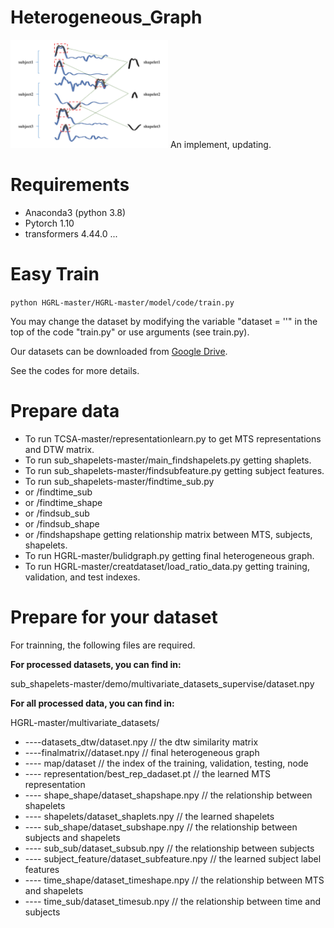 # Heterogeneous_Graph
<img src="overview.png" alt="Overview" width="50%">
An implement, updating.

# Requirements

- Anaconda3 (python 3.8)
- Pytorch 1.10
- transformers 4.44.0
  ...

# Easy Train

`python HGRL-master/HGRL-master/model/code/train.py`

You may change the dataset by modifying the variable "dataset = ''" in the top of the code "train.py" or use arguments (see train.py).

Our datasets can be downloaded from [Google Drive](https://drive.google.com/drive/folders/1-ivwhuy3YSDK_9wUI5ArcvHQubvNH6SZ?usp=drive_link).

See the codes for more details.
  
# Prepare data

* To run TCSA-master/representationlearn.py to get MTS representations and DTW matrix.
* To run sub_shapelets-master/main_findshapelets.py getting shaplets.
* To run sub_shapelets-master/findsubfeature.py getting subject features.
* To run sub_shapelets-master/findtime_sub.py
* or /findtime_sub
* or /findtime_shape
* or /findsub_sub
* or /findsub_shape
* or /findshapshape getting relationship matrix between MTS, subjects, shapelets.
* To run HGRL-master/bulidgraph.py getting final heterogeneous graph.
* To run HGRL-master/creatdataset/load_ratio_data.py getting training, validation, and test indexes.

# Prepare for your dataset

For trainning, the following files are required.

**For processed datasets, you can find in:**

sub_shapelets-master/demo/multivariate_datasets_supervise/dataset.npy

**For all processed data, you can find in:**

HGRL-master/multivariate_datasets/

* ----datasets_dtw/dataset.npy               // the dtw similarity matrix
* ----finalmatrix//dataset.npy   // final heterogeneous graph
* ---- map/dataset                     // the index of the training, validation, testing, node
* ---- representation/best_rep_dadaset.pt         // the learned MTS representation
* ---- shape_shape/dataset_shapshape.npy       // the relationship between shapelets
* ---- shapelets/dataset_shaplets.npy       // the learned shapelets
* ---- sub_shape/dataset_subshape.npy       // the relationship between subjects and shapelets
* ---- sub_sub/dataset_subsub.npy       // the relationship between subjects
* ---- subject_feature/dataset_subfeature.npy       // the learned subject label features
* ---- time_shape/dataset_timeshape.npy       // the relationship between MTS and shapelets
* ---- time_sub/dataset_timesub.npy       // the relationship between time and subjects




